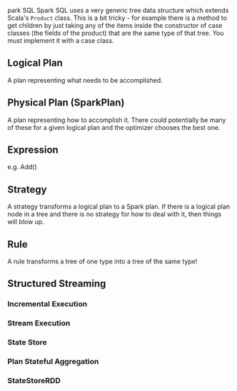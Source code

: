 park SQL
Spark SQL uses a very generic tree data structure which extends Scala's `Product` class. This is a bit tricky - for example
there is a method to get children by just taking any of the items inside the constructor of case classes (the fields of the
product) that are the same type of that tree. You must implement it with a case class. 

## Logical Plan
A plan representing what needs to be accomplished.
## Physical Plan (SparkPlan)
A plan representing how to accomplish it. There could potentially be many of these for a given logical plan and the optimizer
chooses the best one.
## Expression
e.g. Add()
## Strategy
A strategy transforms a logical plan to a Spark plan. If there is a logical plan node in a tree and there is no strategy for
how to deal with it, then things will blow up.
## Rule
A rule transforms a tree of one type into a tree of the same type!

## Structured Streaming
### Incremental Execution
### Stream Execution
### State Store
### Plan Stateful Aggregation
### StateStoreRDD

